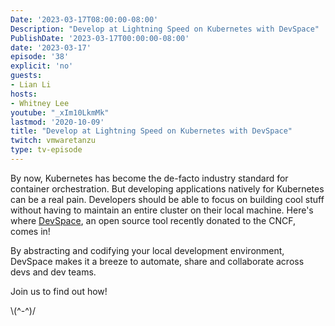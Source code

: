 ```yaml
---
Date: '2023-03-17T08:00:00-08:00'
Description: "Develop at Lightning Speed on Kubernetes with DevSpace"
PublishDate: '2023-03-17T00:00:00-08:00'
date: '2023-03-17'
episode: '38'
explicit: 'no'
guests:
- Lian Li
hosts:
- Whitney Lee
youtube: "_xIm10LkmMk"
lastmod: '2020-10-09'
title: "Develop at Lightning Speed on Kubernetes with DevSpace"
twitch: vmwaretanzu
type: tv-episode
---
```


By now, Kubernetes has become the de-facto industry standard for container orchestration. But developing applications natively for Kubernetes can be a real pain. Developers should be able to focus on building cool stuff without having to maintain an entire cluster on their local machine. Here's where [DevSpace](https://www.devspace.sh/), an open source tool recently donated to the CNCF, comes in!

By abstracting and codifying your local development environment, DevSpace makes it a breeze to automate, share and collaborate across devs and dev teams.

Join us to find out how!


 


\\(^-^)/
